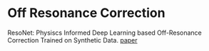 # Off Resonance Correction
ResoNet: Physiscs Informed Deep Learning based Off-Resonance Correction Trained on Synthetic Data. [paper](https://submissions.mirasmart.com/ISMRM2022/Itinerary/Files/PDFFiles/0555.html)

